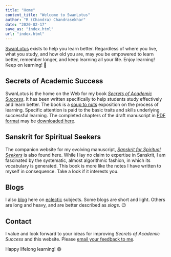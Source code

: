```yaml
---
title: "Home"
content_title: "Welcome to SwanLotus"
author: "R (Chandra) Chandrasekhar"
date: "2020-02-17"
save_as: "index.html"
url: "index.html"
---
```


[SwanLotus](index.html) exists to help you learn better. Regardless of where you live, what you study, and how old you are, may you be empowered to learn better, remember longer, and keep learning all your life. Enjoy learning! Keep on learning! :slightly_smiling_face:

## Secrets of Academic Success

SwanLotus is the home on the Web for my book [_Secrets of Academic Success_](sas.html). It has been written specifically to help students study effectively and learn better. The book is a [soup to nuts](https://dictionary.cambridge.org/dictionary/english/from-soup-to-nuts) exposition on the process of learning. Specific attention is paid to the basic traits and skills underlying successful learning. The completed chapters of the draft manuscript in [PDF format](https://acrobat.adobe.com/in/en/acrobat/about-adobe-pdf.html) may be [downloaded here]({static}../sas-manuscript/SAS-partial.pdf).

## Sanskrit for Spiritual Seekers

The companion website for my evolving manuscript, [_Sanskrit for Spiritual Seekers_](sss.html) is also found here. While I lay no claim to expertise in Sanskrit, I am fascinated by the systematic, almost algorithmic fashion, in which its vocabulary is generated. This book is more like the notes I have written to myself in consequence. Take a look if it interests you.

## Blogs

I also [blog](blogs.html) here on [eclectic](https://www.etymonline.com/search?q=eclectic) subjects. Some blogs are short and light. Others are long and heavy, and are better described as _slogs_. :wink:

## Contact

I value and look forward to your ideas for improving _Secrets of Academic Success_ and  this website. Please [email your feedback to me](mailto:feedback.sasbook@gmail.com).

Happy lifelong learning! :smile:
